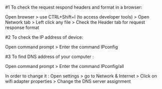 #1 To check the request respond headers and format in a browser:
    
   Open browser > use CTRL+Shift+I (to access developer tools) > Open Network tab > Left click any file > Check the Header tab for request response format

#2 To check the IP address of device:
   
   Open command prompt > Enter the command IPconfig 
 
#3 To find DNS address of your computer :

   Open command prompt > Enter the command IPconfig/all
   
   In order to change it :
   Open settings > go to Network & Internet > Click on wifi adapter properties > Change the DNS server assignment


